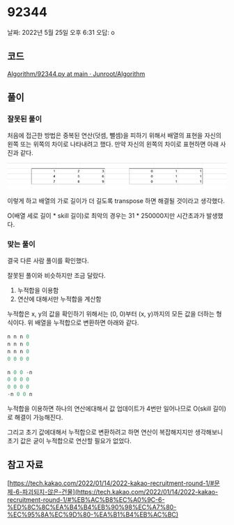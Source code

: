 # 92344

날짜: 2022년 5월 25일 오후 6:31
오답: o

## 코드

[Algorithm/92344.py at main · Junroot/Algorithm](https://github.com/Junroot/Algorithm/blob/main/programmers/92344.py)

## 풀이

### 잘못된 풀이

처음에 접근한 방법은 중복된 연산(덧셈, 뺄셈)을 피하기 위해서 배열의 표현을 자신의 왼쪽 또는 위쪽의 차이로 나타내려고 했다. 만약 자신의 왼쪽의 차이로 표현하면 아래 사진과 같다.

![Untitled](assets/Untitled-4555552.png)

이렇게 하고 배열의 가로 길이가 더 길도록 transpose 하면 해결될 것이라고 생각했다. 

O(배열 세로 길이 * skill 길이)로 최악의 경우는 31 * 250000지만 시간초과가 발생했다.

### 맞는 풀이

결국 다른 사람 풀이를 확인했다.

잘못된 풀이와 비슷하지만 조금 달랐다.

1. 누적합을 이용함
2. 연산에 대해서만 누적합을 계산함

누적합은 x, y의 값을 확인하기 위해서는 (0, 0)부터 (x, y)까지의 모든 값을 더하는 형식이다. 위 배열을 누적합으로 변환하면 아래와 같다.

```python
n n n 0
n n n 0
n n n 0
0 0 0 0
```

```python
n 0 0 -n
0 0 0 0
0 0 0 0
-n 0 0 n
```

누적합을 이용하면 하나의 연산에대해서 값 업데이트가 4번만 일어나므로 O(skill 길이)로 해결이 가능해진다.

그리고 초기 값에대해서 누적합으로 변환하려고 하면 연산이 복잡해지지만 생각해보니 초기 값은 굳이 누적합으로 연산할 필요가 없었다.

## 참고 자료

[https://tech.kakao.com/2022/01/14/2022-kakao-recruitment-round-1/#문제-6-파괴되지-않은-건물](https://tech.kakao.com/2022/01/14/2022-kakao-recruitment-round-1/#%EB%AC%B8%EC%A0%9C-6-%ED%8C%8C%EA%B4%B4%EB%90%98%EC%A7%80-%EC%95%8A%EC%9D%80-%EA%B1%B4%EB%AC%BC)